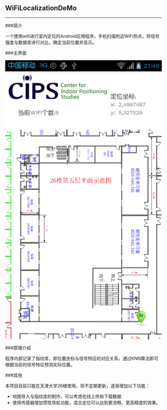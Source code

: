 ## WiFiLocalizationDeMo

---

###简介

一个使用wifi进行室内定位的Android应用程序。手机扫描附近WiFi热点，将信号强度与数据库进行对比，确定当前位置并显示。

###主界面

![main](https://raw.githubusercontent.com/jiangqideng/resources/master/device-2016-03-01-214949.png)

###原理介绍

程序内部记录了指纹库，即位置坐标与信号特征的对应关系，通过KNN算法即可根据当前的信号特征预测实际位置。

###其他

本项目目前只能在天津大学26楼使用，将不定期更新，逐渐增加以下功能：
+ 地图导入与指纹库的制作，可以考虑在线上传和下载数据
+ 使用传感器增加惯性导航功能，混合定位可以达到更流畅、更高精度的效果。
